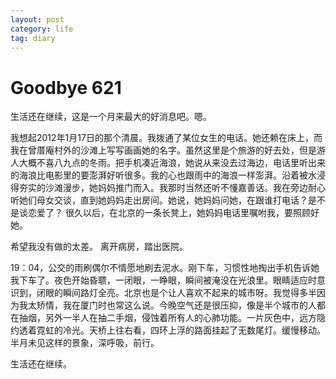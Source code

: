 ```yaml
---
layout: post
category: life
tag: diary
---
```


Goodbye 621
===

生活还在继续，这是一个月来最大的好消息吧。嗯。

我想起2012年1月17日的那个清晨。我拨通了某位女生的电话。她还赖在床上，而我在曾厝庵村外的沙滩上写写画画她的名字。虽然这里是个旅游的好去处，但是游人大概不喜八九点的冬雨。把手机凑近海浪，她说从来没去过海边，电话里听出来的海浪比电影里的要澎湃好听很多。我的心也跟雨中的海浪一样澎湃。沿着被水浸得夯实的沙滩漫步，她妈妈推门而入。我那时当然还听不懂嘉善话。我在旁边耐心听她们母女交谈，直到她妈妈走出房间。她说，她妈妈问她，在跟谁打电话？是不是谈恋爱了？
很久以后，在北京的一条长凳上，她妈妈电话里嘱咐我，要照顾好她。

希望我没有做的太差。
离开病房，踏出医院。

19：04，公交的雨刷偶尔不情愿地刷去泥水。刚下车，习惯性地掏出手机告诉她我下车了。夜色开始昏聩，一闭眼，一睁眼，瞬间被淹没在光浪里。眼睛适应时意识到，闭眼的瞬间路灯全亮。北京也是个让人喜欢不起来的城市呀。我觉得多半因为我太矫情，我在厦门时也常这么说。今晚空气还是很压抑，像是半个城市的人都在抽烟，另外一半人在抽二手烟，侵蚀着所有人的心肺功能。一片灰色中，远方隐约透着霓虹的冷光。天桥上往右看，四环上浮的路面挂起了无数尾灯。缓慢移动。半月未见这样的景象，深呼吸，前行。

生活还在继续。

